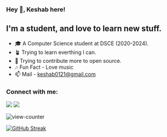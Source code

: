 ### Hey 🙋, Keshab here!


## I'm a student, and love to learn new stuff.
- 🎓 A Computer Science student at DSCE (2020-2024).
- 🪴 Trying to learn everthing I can.
- 🥅 Trying to contribute more to open source.
- 🎶 Fun Fact - Love music
- 📫 Mail - keshab0121@gmail.com

### Connect with me:
[<img src="https://img.icons8.com/fluency/48/000000/linkedin.png"/>](https://www.linkedin.com/in/keshab-kataruka-3a3060207/)
[<img src="https://img.icons8.com/fluency/48/000000/instagram-new.png"/>](https://www.instagram.com/_keshabbb_/)

![view-counter](https://komarev.com/ghpvc/?username=Keshab0100&theme=radical)

<!--![Anurag's GitHub stats](https://github-readme-stats-new-six.vercel.app//api?username=Keshab0100&show_icons=true&theme=radical)

[![Top Langs](https://github-readme-stats-new-six.vercel.app///api/top-langs/?username=Keshab0100&layout=compact&theme=radical)](https://github.com/Keshab0100/Github_readme_stats)-->

[![GitHub Streak](https://github-readme-streak-stats.herokuapp.com/?user=Keshab0100&theme=radical)](https://git.io/streak-stats)
